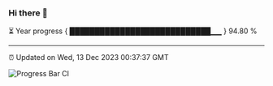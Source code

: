 ### Hi there 👋

⏳ Year progress { ████████████████████████████▁▁ } 94.80 %

---

⏰ Updated on Wed, 13 Dec 2023 00:37:37 GMT

![Progress Bar CI](https://github.com/Shyam-Makwana/GitHub-Actions-Demo/workflows/Progress%20Bar%20CI/badge.svg)
